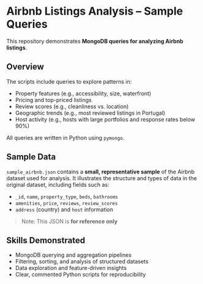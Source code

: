 # Airbnb Listings Analysis – Sample Queries

This repository demonstrates **MongoDB queries for analyzing Airbnb listings**.

## Overview

The scripts include queries to explore patterns in:

- Property features (e.g., accessibility, size, waterfront)  
- Pricing and top-priced listings  
- Review scores (e.g., cleanliness vs. location)  
- Geographic trends (e.g., most reviewed listings in Portugal)  
- Host activity (e.g., hosts with large portfolios and response rates below 90%)  

All queries are written in Python using `pymongo`.  

## Sample Data

`sample_airbnb.json` contains a **small, representative sample** of the Airbnb dataset used for analysis. It illustrates the structure and types of data in the original dataset, including fields such as:

- `_id`, `name`, `property_type`, `beds`, `bathrooms`  
- `amenities`, `price`, `reviews`, `review_scores`  
- `address` (country) and `host` information  

> Note: This JSON is **for reference only**

## Skills Demonstrated

- MongoDB querying and aggregation pipelines  
- Filtering, sorting, and analysis of structured datasets  
- Data exploration and feature-driven insights  
- Clear, commented Python scripts for reproducibility

